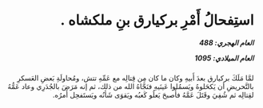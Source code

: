 <h1 dir="rtl">استِفحالُ أَمْرِ بركيارق بنِ ملكشاه .</h1>

<h5 dir="rtl">العام الهجري:  488

العام الميلادي: 1095

</h5>

<p dir="rtl">لمَّا مَلَكَ بركيارق بعدَ أَبيهِ وكان ما كان مِن قِتالِه مع عَمِّهِ تتش، ومُحاولَةِ بَعضِ العَسكرِ بالتَّحريضِ أن يَكحَلوهُ ويَسمُلوا عَينَيهِ فنَجَّاهُ الله من ذلك، ثم إنه مَرَضَ بالجُدَرِي وعاد عَمُّهُ لقِتالِه ثم شُفِيَ وقَتَلَ عَمَّهُ فأَصبحَ يَعلُو كَعبُه ويَقوَى شَأنُه ويَستَفحِل أَمرُه.</p></br>
